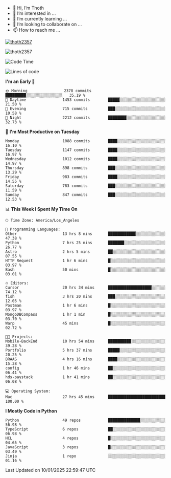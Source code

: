 <!---
thoth2357/thoth2357 is a ✨ special ✨ repository because its `README.md` (this file) appears on your GitHub profile.
You can click the Preview link to take a look at your changes.
--->

- 👋 Hi, I’m Thoth
- 👀 I’m interested in ...
- 🌱 I’m currently learning ...
- 💞️ I’m looking to collaborate on ...
- 📫 How to reach me ...


<p align="left"> <a href="https://github.com/ryo-ma/github-profile-trophy"><img src="https://github-profile-trophy.vercel.app/?username=thoth2357&theme=gruvbox&no-bg=true&no-frame=false&title=MultiLanguage,Commits,Repositories,Stars,Followers,PullRequest,Reviews,Issues" alt="thoth2357" /></a> </p>

<p align="left"> <img src="https://komarev.com/ghpvc/?username=thoth2357&label=Profile%20views&color=0e75b6&style=flat" alt="thoth2357" /> </p>

<!--START_SECTION:waka-->
![Code Time](http://img.shields.io/badge/Code%20Time-3%2C114%20hrs%2022%20mins-blue)

![Lines of code](https://img.shields.io/badge/From%20Hello%20World%20I%27ve%20Written-30.7%20million%20lines%20of%20code-blue)

**I'm an Early 🐤** 

```text
🌞 Morning                2378 commits        █████████░░░░░░░░░░░░░░░░   35.19 % 
🌆 Daytime                1453 commits        █████░░░░░░░░░░░░░░░░░░░░   21.50 % 
🌃 Evening                715 commits         ███░░░░░░░░░░░░░░░░░░░░░░   10.58 % 
🌙 Night                  2212 commits        ████████░░░░░░░░░░░░░░░░░   32.73 % 
```
📅 **I'm Most Productive on Tuesday** 

```text
Monday                   1088 commits        ████░░░░░░░░░░░░░░░░░░░░░   16.10 % 
Tuesday                  1147 commits        ████░░░░░░░░░░░░░░░░░░░░░   16.97 % 
Wednesday                1012 commits        ████░░░░░░░░░░░░░░░░░░░░░   14.97 % 
Thursday                 898 commits         ███░░░░░░░░░░░░░░░░░░░░░░   13.29 % 
Friday                   983 commits         ████░░░░░░░░░░░░░░░░░░░░░   14.55 % 
Saturday                 783 commits         ███░░░░░░░░░░░░░░░░░░░░░░   11.59 % 
Sunday                   847 commits         ███░░░░░░░░░░░░░░░░░░░░░░   12.53 % 
```


📊 **This Week I Spent My Time On** 

```text
🕑︎ Time Zone: America/Los_Angeles

💬 Programming Languages: 
Other                    13 hrs 8 mins       ████████████░░░░░░░░░░░░░   47.38 % 
Python                   7 hrs 25 mins       ███████░░░░░░░░░░░░░░░░░░   26.77 % 
Astro                    2 hrs 5 mins        ██░░░░░░░░░░░░░░░░░░░░░░░   07.55 % 
HTTP Request             1 hr 6 mins         █░░░░░░░░░░░░░░░░░░░░░░░░   03.97 % 
Bash                     50 mins             █░░░░░░░░░░░░░░░░░░░░░░░░   03.01 % 

🔥 Editors: 
Cursor                   20 hrs 34 mins      ███████████████████░░░░░░   74.12 % 
fish                     3 hrs 20 mins       ███░░░░░░░░░░░░░░░░░░░░░░   12.05 % 
Postman                  1 hr 6 mins         █░░░░░░░░░░░░░░░░░░░░░░░░   03.97 % 
MongoDBCompass           1 hr 1 min          █░░░░░░░░░░░░░░░░░░░░░░░░   03.70 % 
Warp                     45 mins             █░░░░░░░░░░░░░░░░░░░░░░░░   02.72 % 

🐱‍💻 Projects: 
Mobile-BackEnd           10 hrs 54 mins      ██████████░░░░░░░░░░░░░░░   39.28 % 
Portfolio                5 hrs 37 mins       █████░░░░░░░░░░░░░░░░░░░░   20.25 % 
BRAAS                    4 hrs 16 mins       ████░░░░░░░░░░░░░░░░░░░░░   15.38 % 
config                   1 hr 46 mins        ██░░░░░░░░░░░░░░░░░░░░░░░   06.41 % 
hds-paystack             1 hr 41 mins        ██░░░░░░░░░░░░░░░░░░░░░░░   06.08 % 

💻 Operating System: 
Mac                      27 hrs 45 mins      █████████████████████████   100.00 % 
```

**I Mostly Code in Python** 

```text
Python                   49 repos            ██████████████░░░░░░░░░░░   56.98 % 
TypeScript               6 repos             ██░░░░░░░░░░░░░░░░░░░░░░░   06.98 % 
HCL                      4 repos             █░░░░░░░░░░░░░░░░░░░░░░░░   04.65 % 
JavaScript               3 repos             █░░░░░░░░░░░░░░░░░░░░░░░░   03.49 % 
Jinja                    1 repo              ░░░░░░░░░░░░░░░░░░░░░░░░░   01.16 % 
```




 Last Updated on 10/01/2025 22:59:47 UTC
<!--END_SECTION:waka-->
<!--![](http://github-profile-summary-cards.vercel.app/api/cards/profile-details?username=thoth2357&theme=2077)

![](http://github-profile-summary-cards.vercel.app/api/cards/stats?username=thoth2357&theme=2077)![](http://github-profile-summary-cards.vercel.app/api/cards/productive-time?username=thoth2357&theme=2077&utcOffset=8) -->
